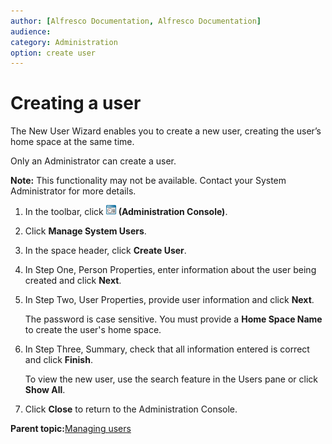```yaml
---
author: [Alfresco Documentation, Alfresco Documentation]
audience: 
category: Administration
option: create user
---
```


# Creating a user

The New User Wizard enables you to create a new user, creating the user’s home space at the same time.

Only an Administrator can create a user.

**Note:** This functionality may not be available. Contact your System Administrator for more details.

1.  In the toolbar, click ![Administration Console](../images/im-adminconsole.png) **\(Administration Console\)**.

2.  Click **Manage System Users**.

3.  In the space header, click **Create User**.

4.  In Step One, Person Properties, enter information about the user being created and click **Next**.

5.  In Step Two, User Properties, provide user information and click **Next**.

    The password is case sensitive. You must provide a **Home Space Name** to create the user's home space.

6.  In Step Three, Summary, check that all information entered is correct and click **Finish**.

    To view the new user, use the search feature in the Users pane or click **Show All**.

7.  Click **Close** to return to the Administration Console.


**Parent topic:**[Managing users](../concepts/cuh-manage-users.md)

